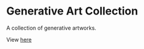 # Generative Art Collection

A collection of generative artworks.

View [here](https://mathiasfontain.at/p5/)

